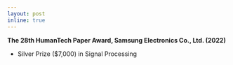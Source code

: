 ```yaml
---
layout: post
inline: true
---
```


**The 28th HumanTech Paper Award, Samsung Electronics Co., Ltd. (2022)**
- Silver Prize ($7,000) in Signal Processing